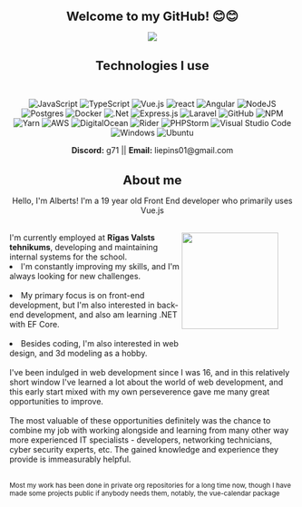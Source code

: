 <h1 align="center" style="font-size: 22px"> Welcome to my GitHub! 😊😊 </h1>
<div align="center"><p>
<img max-width="300" src="https://c.tenor.com/EfR1fTe4BnEAAAAC/tenor.gif"/>
  </p>
</div>

<div align="center"><p>
<h1 align="center" style="font-size: 22px;">Technologies I use</h1>
<br>
  
  ![JavaScript](https://img.shields.io/badge/javascript-%23323330.svg?style=for-the-badge&logo=javascript&logoColor=%23F7DF1E) ![TypeScript](https://img.shields.io/badge/typescript-%23323330.svg?style=for-the-badge&logo=typescript) ![Vue.js](https://img.shields.io/badge/vue.js-%23323330.svg?style=for-the-badge&logo=vue.js) ![react](https://img.shields.io/badge/react-%23323330.svg?style=for-the-badge&logo=react) ![Angular](https://img.shields.io/badge/angular-%23323330.svg?style=for-the-badge&logo=angular) ![NodeJS](https://img.shields.io/badge/node.js-6DA55F?style=for-the-badge&logo=node.js&logoColor=white) ![Postgres](https://img.shields.io/badge/postgres-%23316192.svg?style=for-the-badge&logo=postgresql&logoColor=white) ![Docker](https://img.shields.io/badge/docker-%230db7ed.svg?style=for-the-badge&logo=docker&logoColor=white) ![.Net](https://img.shields.io/badge/.NET-5C2D91?style=for-the-badge&logo=.net&logoColor=white) ![Express.js](https://img.shields.io/badge/express.js-%23404d59.svg?style=for-the-badge&logo=express&logoColor=%2361DAFB) ![Laravel](https://img.shields.io/badge/laravel-red.svg?style=for-the-badge&logo=laravel&logoColor=white) ![GitHub](https://img.shields.io/badge/github-%23121011.svg?style=for-the-badge&logo=github&logoColor=white) ![NPM](https://img.shields.io/badge/NPM-%23000000.svg?style=for-the-badge&logo=npm&logoColor=white) ![Yarn](https://img.shields.io/badge/YARN-%23000000.svg?style=for-the-badge&logo=yarn&logoColor=white) ![AWS](https://img.shields.io/badge/AWS-%23FF9900.svg?style=for-the-badge&logo=amazon-aws&logoColor=white) ![DigitalOcean](https://img.shields.io/badge/DigitalOcean-%230167ff.svg?style=for-the-badge&logo=digitalOcean&logoColor=white) ![Rider](https://img.shields.io/badge/Rider-0f0f0f?&style=for-the-badge&logo=rider&logoColor=white) ![PHPStorm](https://img.shields.io/badge/phpstorm-000000.svg?style=for-the-badge&logo=PHPstorm&logoColor=white) ![Visual Studio Code](https://img.shields.io/badge/Visual%20Studio%20Code-0078d7.svg?style=for-the-badge&logo=visual-studio-code&logoColor=white) ![Windows](https://img.shields.io/badge/Windows-0078D6?style=for-the-badge&logo=windows&logoColor=white) ![Ubuntu](https://img.shields.io/badge/ubuntu-orange?style=for-the-badge&logo=ubuntu&logoColor=white)
  <div>
    <b>Discord:</b> g71 || <b>Email:</b> liepins01@gmail.com
  </div>
<p>
</div>

<h1 align="center" style="font-size: 22px">About me</h1>


  <p align="center">Hello, I'm Alberts! I'm a 19 year old Front End developer who primarily uses Vue.js</p>
  <br>
  <div>
    <img src="https://c.tenor.com/hMZS3e17MI8AAAAC/tenor.gif" align="right" style="width:85%;max-width:200px;max-height:200px"/>
  </div>
  I'm currently employed at <b>Rīgas Valsts tehnikums</b>, developing and maintaining internal systems for the school.
  </br>
  <li>I'm constantly improving my skills, and I'm always looking for new challenges.</li>
  <br>
  <li>My primary focus is on front-end development, but I'm also interested in back-end development, and also am learning .NET with EF Core.</li>
  <br>
  <li>Besides coding, I'm also interested in web design, and 3d modeling as a hobby.</li>
  <br>
  I've been indulged in web development since I was 16, and in this relatively short window I've learned a lot about the world of web development, and this early start mixed with my own perseverence gave me many great opportunities to improve.
  <br><br>
  The most valuable of these opportunities definitely was the chance to combine my job with working alongside and learning from many other way more experienced IT specialists - developers, networking technicians, cyber security experts, etc. The gained knowledge and experience they provide is immeasurably helpful.
  <br><br>
  
  <small>Most my work has been done in private org repositories for a long time now, though I have made some projects public if anybody needs them, notably, the vue-calendar package<small>
  <br>
</li>
